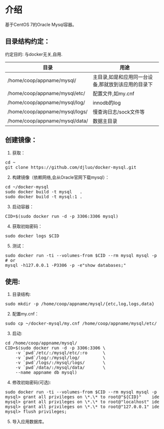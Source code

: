 # 介绍
基于CentOS 7的Oracle Mysql容器。

## 目录结构约定：
约定目的: 与docker无关,自用.

|  目录                         |             用途                                  |
|-------------------------------|---------------------------------------------------|
|/home/coop/appname/mysql/      |主目录,如是和应用同一台设备,那就放到该应用的目录下 |
|/home/coop/appname/mysql/etc/  |配置文件,如my.cnf                                  |
|/home/coop/appname/mysql/log/  |innodb的log                                        |
|/home/coop/appname/mysql/logs/ |慢查询日志/sock文件等                              |
|/home/coop/appname/mysql/data/ |数据主目录                                         |

## 创建镜像：
1. 获取：
<pre>
cd ~
git clone https://github.com/djluo/docker-mysql.git
</pre>
2. 构建镜像（依赖网络,会从Oracle官网下载mysql）：
<pre>
cd ~/docker-mysql
sudo docker build -t mysql   .
sudo docker build -t mysql:1 .
</pre>
3. 启动容器：
<pre>
CID=$(sudo docker run -d -p 3306:3306 mysql)
</pre>
4. 获取初始密码：
<pre>
sudo docker logs $CID
</pre>
5. 测试：
<pre>
sudo docker run -ti --volumes-from $CID --rm mysql mysql -p -e"show databases;"
# or
mysql -h127.0.0.1 -P3306 -p -e"show databases;"
</pre>

## 使用:
1. 目录结构:
<pre>
sudo mkdir -p /home/coop/appname/mysql/{etc,log,logs,data}
</pre>
2. 配置my.cnf：
<pre>
sudo cp ~/docker-mysql/my.cnf /home/coop/appname/mysql/etc/
</pre>
3. 启动:
<pre>
cd /home/coop/appname/mysql/
CID=$(sudo docker run -d -p 3306:3306 \
    -v `pwd`/etc/:/mysql/etc/:ro      \
    -v `pwd`/log/:/mysql/log/         \
    -v `pwd`/logs/:/mysql/logs/       \
    -v `pwd`/data/:/mysql/data/       \
    --name appname_db mysql)
</pre>
4. 修改初始密码(可选):
<pre>
sudo docker run -ti --volumes-from $CID --rm mysql mysql -p
mysql> grant all privileges on \*.\* to root@"${CID}"    identified by "newpassword";
mysql> grant all privileges on \*.\* to root@"localhost" identified by "newpassword";
mysql> grant all privileges on \*.\* to root@"127.0.0.1" identified by "newpassword";
mysql> flush privileges;
</pre>
5. 导入应用数据库。
